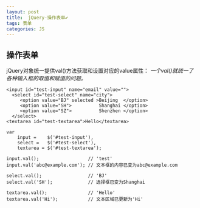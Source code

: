 ```yaml
---
layout: post
title:  jQuery-操作表单✔︎
tags: 表单
categories: JS
---
```





## 操作表单  
jQuery对象统一提供val()方法获取和设置对应的value属性：
*一个val()就统一了各种输入框的取值和赋值的问题。*

	
	<input id="test-input" name="email" value="">
	  <select id="test-select" name="city">
	     <option value="BJ" selected >Beijing  </option>
	     <option value="SH">          Shanghai </option>
	     <option value="SZ">          Shenzhen </option>
	  </select>
	<textarea id="test-textarea">Hello</textarea>
	
	var
	    input =    $('#test-input'),
	    select =   $('#test-select'),
	    textarea = $('#test-textarea');
	
	input.val();                  // 'test'
	input.val('abc@example.com'); // 文本框的内容已变为abc@example.com
	
	select.val();                 // 'BJ'
	select.val('SH');             // 选择框已变为Shanghai
	
	textarea.val();               // 'Hello'
	textarea.val('Hi');           // 文本区域已更新为'Hi'


































